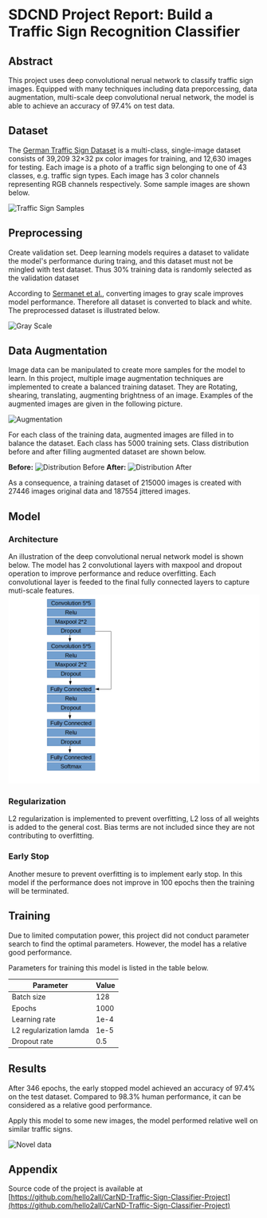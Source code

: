 # SDCND Project Report: Build a Traffic Sign Recognition Classifier

## Abstract

This project uses deep convolutional nerual network to classify traffic sign images. Equipped with many techniques including data preporcessing, data augmentation, multi-scale deep convolutional nerual network, the model is able to achieve an accuracy of 97.4% on test data. 

## Dataset

The [German Traffic Sign Dataset](http://benchmark.ini.rub.de/?section=gtsrb) is a multi-class, single-image dataset consists of 39,209 32×32 px color images  for training, and 12,630 images for testing. Each image is a photo of a traffic sign belonging to one of 43 classes, e.g. traffic sign types. Each image has 3 color channels representing RGB channels respectively. Some sample images are shown below.

![Traffic Sign Samples](sign_sample.png)

## Preprocessing

Create validation set. Deep learning models requires a dataset to validate the model's performance during traing, and this dataset must not be mingled with test dataset. Thus 30% training data is randomly selected as the validation dataset

According to [Sermanet et al.](http://yann.lecun.com/exdb/publis/pdf/sermanet-ijcnn-11.pdf), converting images to gray scale improves model performance. Therefore all dataset is converted to black and white. The preprocessed dataset is illustrated below.

![Gray Scale](gray_scale.png)

## Data Augmentation

Image data can be manipulated to create more samples for the model to learn. In this project, multiple image augmentation techniques are implemented to create a balanced training dataset.
They are Rotating, shearing, translating, augmenting brightness of an image. Examples of the augmented images are given in the following picture.

![Augmentation](augment.png)

For each class of the training data, augmented images are filled in to balance the dataset. Each class has 5000 training sets. Class distribution before and after filling augmented dataset are shown below.

**Before:**
![Distribution Before](dist_before.png)
**After:**
![Distribution After](dist_after.png)

As a consequence, a training dataset of 215000 images is created with 27446 images original data and 187554 jittered images.

## Model

### Architecture
An illustration of the deep convolutional nerual network model is shown below. The model has 2 convolutional layers with maxpool and dropout operation to improve performance and reduce overfitting. Each convolutional layer is feeded to the final fully connected layers to capture muti-scale features.
![arch](network_structure.png)

### Regularization

L2 regularization is implemented to prevent overfitting, L2 loss of all weights is added to the general cost. Bias terms are not included since they are not contributing to overfitting.

### Early Stop

Another mesure to prevent overfitting is to implement early stop. In this model if the performance does not improve in 100 epochs then the training will be terminated.

## Training

Due to limited computation power, this project did not conduct parameter search to find the optimal parameters. However, the model has a relative good performance.

Parameters for training this model is listed in the table below.

| Parameter               | Value |
|-------------------------|-------|
| Batch size              | 128   |
| Epochs                  | 1000  |
| Learning rate           | 1e-4  |
| L2 regularization lamda | 1e-5  |
| Dropout rate            | 0.5   |

## Results

After 346 epochs, the early stopped model achieved an accuracy of 97.4% on the test dataset. Compared to 98.3% human performance, it can be considered as a relative good performance.

Apply this model to some new images, the model performed relative well on similar traffic signs.

![Novel data](novel.png)

## Appendix
Source code of the project is available at [https://github.com/hello2all/CarND-Traffic-Sign-Classifier-Project](https://github.com/hello2all/CarND-Traffic-Sign-Classifier-Project)

